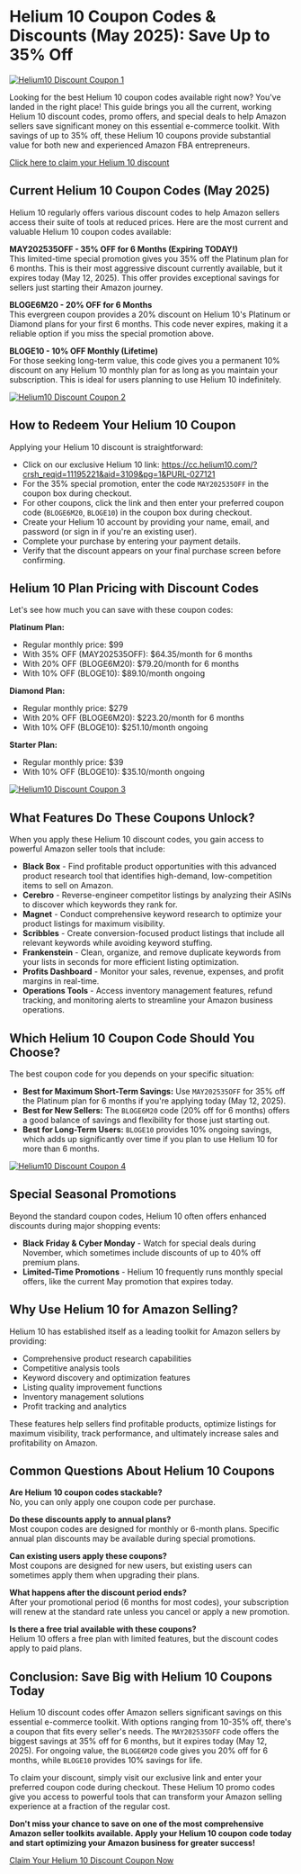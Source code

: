 # Helium 10 Coupon Codes & Discounts (May 2025): Save Up to 35% Off

[![Helium10 Discount Coupon 1](https://res.cloudinary.com/drzqec0oi/image/upload/v1747051673/Helium10_Discount_Coupon_1_pt8gwe.jpg)](https://crushtrk.com/?a=3109&c=748&p=r&s5=PURL-027121%C2%A0)

Looking for the best Helium 10 coupon codes available right now? You've landed in the right place! This guide brings you all the current, working Helium 10 discount codes, promo offers, and special deals to help Amazon sellers save significant money on this essential e-commerce toolkit. With savings of up to 35% off, these Helium 10 coupons provide substantial value for both new and experienced Amazon FBA entrepreneurs.

[Click here to claim your Helium 10 discount](https://crushtrk.com/?a=3109&c=748&p=r&s5=PURL-027121)

## Current Helium 10 Coupon Codes (May 2025)

Helium 10 regularly offers various discount codes to help Amazon sellers access their suite of tools at reduced prices. Here are the most current and valuable Helium 10 coupon codes available:

**MAY202535OFF - 35% OFF for 6 Months (Expiring TODAY!)**  
This limited-time special promotion gives you 35% off the Platinum plan for 6 months. This is their most aggressive discount currently available, but it expires today (May 12, 2025). This offer provides exceptional savings for sellers just starting their Amazon journey.

**BLOGE6M20 - 20% OFF for 6 Months**  
This evergreen coupon provides a 20% discount on Helium 10's Platinum or Diamond plans for your first 6 months. This code never expires, making it a reliable option if you miss the special promotion above.

**BLOGE10 - 10% OFF Monthly (Lifetime)**  
For those seeking long-term value, this code gives you a permanent 10% discount on any Helium 10 monthly plan for as long as you maintain your subscription. This is ideal for users planning to use Helium 10 indefinitely.

[![Helium10 Discount Coupon 2](https://res.cloudinary.com/drzqec0oi/image/upload/v1747051673/Helium10_Discount_Coupon_2_xkhrd7.jpg)](https://crushtrk.com/?a=3109&c=748&p=r&s5=PURL-027121%C2%A0)

## How to Redeem Your Helium 10 Coupon

Applying your Helium 10 discount is straightforward:

- Click on our exclusive Helium 10 link: https://cc.helium10.com/?crsh_reqid=11195221&aid=3109&pg=1&PURL-027121
- For the 35% special promotion, enter the code `MAY202535OFF` in the coupon box during checkout.
- For other coupons, click the link and then enter your preferred coupon code (`BLOGE6M20`, `BLOGE10`) in the coupon box during checkout.
- Create your Helium 10 account by providing your name, email, and password (or sign in if you're an existing user).
- Complete your purchase by entering your payment details.
- Verify that the discount appears on your final purchase screen before confirming.

## Helium 10 Plan Pricing with Discount Codes

Let's see how much you can save with these coupon codes:

**Platinum Plan:**
- Regular monthly price: $99
- With 35% OFF (MAY202535OFF): $64.35/month for 6 months
- With 20% OFF (BLOGE6M20): $79.20/month for 6 months
- With 10% OFF (BLOGE10): $89.10/month ongoing

**Diamond Plan:**
- Regular monthly price: $279
- With 20% OFF (BLOGE6M20): $223.20/month for 6 months
- With 10% OFF (BLOGE10): $251.10/month ongoing

**Starter Plan:**
- Regular monthly price: $39
- With 10% OFF (BLOGE10): $35.10/month ongoing

[![Helium10 Discount Coupon 3](https://res.cloudinary.com/drzqec0oi/image/upload/v1747051673/Helium10_Discount_Coupon_3_ksimje.jpg)](https://crushtrk.com/?a=3109&c=748&p=r&s5=PURL-027121%C2%A0)

## What Features Do These Coupons Unlock?

When you apply these Helium 10 discount codes, you gain access to powerful Amazon seller tools that include:

- **Black Box** - Find profitable product opportunities with this advanced product research tool that identifies high-demand, low-competition items to sell on Amazon.
- **Cerebro** - Reverse-engineer competitor listings by analyzing their ASINs to discover which keywords they rank for.
- **Magnet** - Conduct comprehensive keyword research to optimize your product listings for maximum visibility.
- **Scribbles** - Create conversion-focused product listings that include all relevant keywords while avoiding keyword stuffing.
- **Frankenstein** - Clean, organize, and remove duplicate keywords from your lists in seconds for more efficient listing optimization.
- **Profits Dashboard** - Monitor your sales, revenue, expenses, and profit margins in real-time.
- **Operations Tools** - Access inventory management features, refund tracking, and monitoring alerts to streamline your Amazon business operations.

## Which Helium 10 Coupon Code Should You Choose?

The best coupon code for you depends on your specific situation:

- **Best for Maximum Short-Term Savings:** Use `MAY202535OFF` for 35% off the Platinum plan for 6 months if you're applying today (May 12, 2025).
- **Best for New Sellers:** The `BLOGE6M20` code (20% off for 6 months) offers a good balance of savings and flexibility for those just starting out.
- **Best for Long-Term Users:** `BLOGE10` provides 10% ongoing savings, which adds up significantly over time if you plan to use Helium 10 for more than 6 months.

[![Helium10 Discount Coupon 4](https://res.cloudinary.com/drzqec0oi/image/upload/v1747051672/Helium10_Discount_Coupon_4_fqazhy.jpg)](https://crushtrk.com/?a=3109&c=748&p=r&s5=PURL-027121%C2%A0)

## Special Seasonal Promotions

Beyond the standard coupon codes, Helium 10 often offers enhanced discounts during major shopping events:

- **Black Friday & Cyber Monday** - Watch for special deals during November, which sometimes include discounts of up to 40% off premium plans.
- **Limited-Time Promotions** - Helium 10 frequently runs monthly special offers, like the current May promotion that expires today.

## Why Use Helium 10 for Amazon Selling?

Helium 10 has established itself as a leading toolkit for Amazon sellers by providing:

- Comprehensive product research capabilities  
- Competitive analysis tools  
- Keyword discovery and optimization features  
- Listing quality improvement functions  
- Inventory management solutions  
- Profit tracking and analytics  

These features help sellers find profitable products, optimize listings for maximum visibility, track performance, and ultimately increase sales and profitability on Amazon.

## Common Questions About Helium 10 Coupons

**Are Helium 10 coupon codes stackable?**  
No, you can only apply one coupon code per purchase.

**Do these discounts apply to annual plans?**  
Most coupon codes are designed for monthly or 6-month plans. Specific annual plan discounts may be available during special promotions.

**Can existing users apply these coupons?**  
Most coupons are designed for new users, but existing users can sometimes apply them when upgrading their plans.

**What happens after the discount period ends?**  
After your promotional period (6 months for most codes), your subscription will renew at the standard rate unless you cancel or apply a new promotion.

**Is there a free trial available with these coupons?**  
Helium 10 offers a free plan with limited features, but the discount codes apply to paid plans.

## Conclusion: Save Big with Helium 10 Coupons Today

Helium 10 discount codes offer Amazon sellers significant savings on this essential e-commerce toolkit. With options ranging from 10-35% off, there's a coupon that fits every seller's needs. The `MAY202535OFF` code offers the biggest savings at 35% off for 6 months, but it expires today (May 12, 2025). For ongoing value, the `BLOGE6M20` code gives you 20% off for 6 months, while `BLOGE10` provides 10% savings for life.

To claim your discount, simply visit our exclusive link and enter your preferred coupon code during checkout. These Helium 10 promo codes give you access to powerful tools that can transform your Amazon selling experience at a fraction of the regular cost.

**Don't miss your chance to save on one of the most comprehensive Amazon seller toolkits available. Apply your Helium 10 coupon code today and start optimizing your Amazon business for greater success!**

[Claim Your Helium 10 Discount Coupon Now](https://crushtrk.com/?a=3109&c=748&p=r&s5=PURL-027121)

